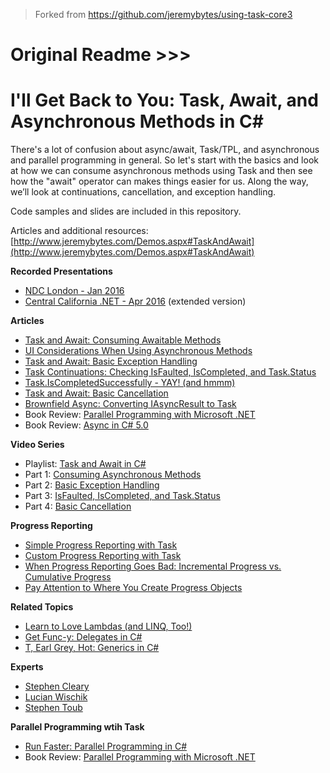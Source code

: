 > Forked from https://github.com/jeremybytes/using-task-core3





# Original Readme >>> 
# I'll Get Back to You: Task, Await, and Asynchronous Methods in C#
There's a lot of confusion about async/await, Task/TPL, and asynchronous and parallel programming in general. So let's start with the basics and look at how we can consume asynchronous methods using Task and then see how the "await" operator can makes things easier for us. Along the way, we’ll look at continuations, cancellation, and exception handling.  

Code samples and slides are included in this repository.

Articles and additional resources: [http://www.jeremybytes.com/Demos.aspx#TaskAndAwait](http://www.jeremybytes.com/Demos.aspx#TaskAndAwait)  

**Recorded Presentations**  
* [NDC London - Jan 2016](https://vimeo.com/157300741)  
* [Central California .NET - Apr 2016](https://www.youtube.com/watch?v=B2HDDKq4d3c) (extended version)  

**Articles**  
* [Task and Await: Consuming Awaitable Methods](http://jeremybytes.blogspot.com/2014/12/task-and-await-consuming-awaitable.html)  
* [UI Considerations When Using Asynchronous Methods](http://jeremybytes.blogspot.com/2014/12/ui-considerations-when-using.html)  
* [Task and Await: Basic Exception Handling](http://jeremybytes.blogspot.com/2015/01/task-and-await-basic-exception-handling.html)  
* [Task Continuations: Checking IsFaulted, IsCompleted, and Task.Status](http://jeremybytes.blogspot.com/2015/01/task-continuations-checking-isfaulted.html)  
* [Task.IsCompletedSuccessfully - YAY! (and hmmm)](https://jeremybytes.blogspot.com/2019/04/taskiscompletedsuccessfully-yay-and-hmmm.html)  
* [Task and Await: Basic Cancellation](http://jeremybytes.blogspot.com/2015/01/task-and-await-basic-cancellation.html)  
* [Brownfield Async: Converting IAsyncResult to Task](http://jeremybytes.blogspot.com/2016/03/brownfield-async-converting.html)  
* Book Review: [Parallel Programming with Microsoft .NET](http://jeremybytes.blogspot.com/2014/02/book-review-parallel-programming-with.html)  
* Book Review: [Async in C# 5.0](http://jeremybytes.blogspot.com/2013/01/book-review-async-in-c-50.html)  

**Video Series**  
* Playlist: [Task and Await in C#](https://www.youtube.com/watch?v=0qiB3oW_nd8&list=PLdbkZkVDyKZWWjJ5yUdd_ooLORZgOSHSP)
* Part 1: [Consuming Asynchronous Methods](https://www.youtube.com/watch?v=0qiB3oW_nd8)
* Part 2: [Basic Exception Handling](https://www.youtube.com/watch?v=2bFp7Ob-fC8)
* Part 3: [IsFaulted, IsCompleted, and Task.Status](https://www.youtube.com/watch?v=uqvfNx2de5s)
* Part 4: [Basic Cancellation](https://www.youtube.com/watch?v=q5wpZaGJ4wY)

**Progress Reporting**  
* [Simple Progress Reporting with Task](https://jeremybytes.blogspot.com/2016/12/simple-progress-reporting-with-task.html)
* [Custom Progress Reporting with Task](https://jeremybytes.blogspot.com/2016/12/custom-progress-reporting-with-task.html)
* [When Progress Reporting Goes Bad: Incremental Progress vs. Cumulative Progress](https://jeremybytes.blogspot.com/2016/12/incremental-progress-reporting-vs.html)
* [Pay Attention to Where You Create Progress Objects](https://jeremybytes.blogspot.com/2015/07/pay-attention-to-where-you-create.html)

**Related Topics**
* [Learn to Love Lambdas (and LINQ, Too!)](http://www.jeremybytes.com/Demos.aspx#LLL)
* [Get Func-y: Delegates in C#](http://www.jeremybytes.com/Demos.aspx#GF) 
* [T, Earl Grey, Hot: Generics in C#](http://www.jeremybytes.com/Demos.aspx#GEN)

**Experts**  
* [Stephen Cleary](http://blog.stephencleary.com/)
* [Lucian Wischik](http://blogs.msdn.com/b/lucian/)
* [Stephen Toub](https://devblogs.microsoft.com/pfxteam/author/toub/)

**Parallel Programming wtih Task**  
* [Run Faster: Parallel Programming in C#](http://www.jeremybytes.com/Demos.aspx#ParallelProgramming)  
* Book Review: [Parallel Programming with Microsoft .NET](https://jeremybytes.blogspot.com/2014/02/book-review-parallel-programming-with.html)  